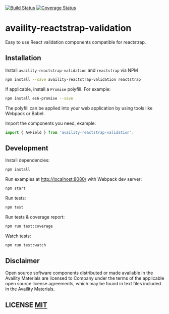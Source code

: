 [![Build Status](https://travis-ci.org/Availity/availity-reactstrap-validation.svg?branch=master)](https://travis-ci.org/Availity/availity-reactstrap-validation) [![Coverage Status](https://coveralls.io/repos/github/Availity/availity-reactstrap-validation/badge.svg?branch=master)](https://coveralls.io/github/Availity/availity-reactstrap-validation?branch=master)

# availity-reactstrap-validation

Easy to use React validation components compatible for reactstrap.


## Installation

Install `availity-reactstrap-validation` and `reactstrap` via NPM

```sh
npm install --save availity-reactstrap-validation reactstrap
```

If applicable, install a `Promise` polyfill.  For example:

```sh
npm install es6-promise --save
```

The polyfill can be applied into your web application by using tools like Webpack or Babel.

Import the components you need, example:

```js
import { AvField } from 'availity-reactstrap-validation';
```

## Development

Install dependencies:

```sh
npm install
```

Run examples at [http://localhost:8080/](http://localhost:8080/) with Webpack dev server:

```sh
npm start
```

Run tests:

```sh
npm test
```

Run tests & coverage report:

```sh
npm run test:coverage
```

Watch tests:

```sh
npm run test:watch
```

## Disclaimer
Open source software components distributed or made available in the Availity Materials are licensed to Company under the terms of the applicable open source license agreements, which may be found in text files included in the Availity Materials.

## LICENSE [MIT](LICENSE)
